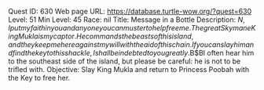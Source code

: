 Quest ID: 630
Web page URL: https://database.turtle-wow.org/?quest=630
Level: 51
Min Level: 45
Race: nil
Title: Message in a Bottle
Description: $N, I put my faith in you and anyone you can muster to help free me. The great Skymane King Mukla is my captor. He commands the beasts of this island, and they keep me here against my will with the aid of this chain. If you can slay him and find the key to this shackle, I shall be indebted to you greatly.$B$BI often hear him to the southeast side of the island, but please be careful: he is not to be trifled with.
Objective: Slay King Mukla and return to Princess Poobah with the Key to free her.
